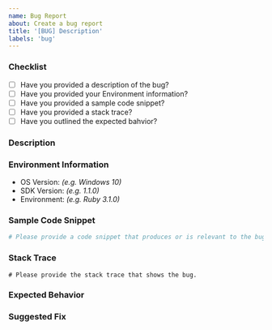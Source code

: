 ```yaml
---
name: Bug Report
about: Create a bug report
title: '[BUG] Description'
labels: 'bug'
---
```


### Checklist
 - [ ] Have you provided a description of the bug?
 - [ ] Have you provided your Environment information?
 - [ ] Have you provided a sample code snippet?
 - [ ] Have you provided a stack trace?
 - [ ] Have you outlined the expected bahvior?

### Description
<!-- Please provide a clear and concise description of the bug. -->

### Environment Information
<!-- Please provide the version of the OS, SDK, and Environment you are experiencing the bug in. -->
 - OS Version: _(e.g. Windows 10)_
 - SDK Version: _(e.g. 1.1.0)_
 - Environment: _(e.g. Ruby 3.1.0)_

### Sample Code Snippet
<!-- Please provide a code snippet that produces or is relevant to the bug. -->
```ruby
# Please provide a code snippet that produces or is relevant to the bug.
```

### Stack Trace
<!-- Please provide the stack trace that shows the bug. -->
```shell
# Please provide the stack trace that shows the bug.
```

### Expected Behavior
<!-- Please outline the expected behavior of the SDK. -->

### Suggested Fix
<!-- If you have a fix or a suggestion for how this bug may be fixed, describe it here. -->